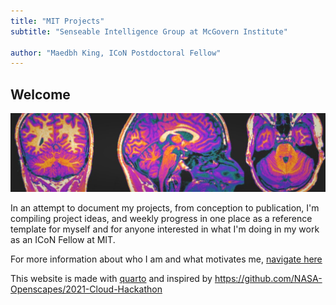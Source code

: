 ```yaml
---
title: "MIT Projects"
subtitle: "Senseable Intelligence Group at McGovern Institute"
 
author: "Maedbh King, ICoN Postdoctoral Fellow"
---
```


## Welcome

![](assets/images/coverphoto_mk.png)

In an attempt to document my projects, from conception to publication, I'm compiling project ideas, 
and weekly progress in one place as a reference template for myself and for anyone interested in 
what I'm doing in my work as an ICoN Fellow at MIT.

For more information about who I am and what motivates me, [navigate here](about-me.md)
  
This website is made with [quarto](https://quarto.org) and inspired by <https://github.com/NASA-Openscapes/2021-Cloud-Hackathon> 
